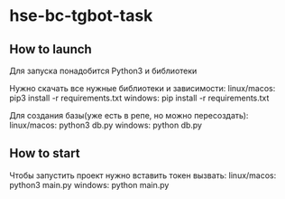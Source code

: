 # hse-bc-tgbot-task

## How to launch

Для запуска понадобится Python3 и библиотеки

Нужно скачать все нужные библиотеки и зависимости:
linux/macos: pip3 install -r requirements.txt
windows: pip install -r requirements.txt

Для создания базы(уже есть в репе, но можно пересоздать):
linux/macos: python3 db.py
windows: python db.py

## How to start

Чтобы запустить проект нужно вставить токен вызвать:
linux/macos: python3 main.py
windows: python main.py
